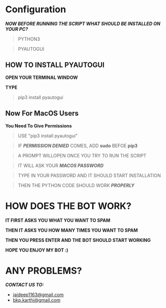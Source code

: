 # Configuration

***NOW BEFORE RUNNING THE SCRIPT WHAT SHOULD BE INSTALLED ON YOUR PC?***

> PYTHON3

>PYAUTOGUI

## HOW TO INSTALL **PYAUTOGUI**

**OPEN YOUR TERMINAL WINDOW**

**TYPE**

> pip3 install pyautogui

## Now For **MacOS** Users

**You Need To Give Permissions**
> USE "pip3 install pyautogui"

> IF ***PERMISSION DENIED*** COMES, ADD **sudo** BEFOE **pip3**

> A PROMPT WILLOPEN ONCE YOU TRY TO RUN THE SCRIPT

> IT WILL ASK YOUR ***MACOS PASSWORD***

> TYPE IN YOUR PASSWORD AND IT SHOULD START INSTALLATION

> THEN THE PYTHON CODE SHOULD WORK ***PROPERLY***


# HOW DOES THE BOT WORK?

**IT FIRST ASKS YOU WHAT YOU WANT TO SPAM**

**THEN IT ASKS YOU HOW MANY TIMES YOU WANT TO SPAM**

**THEN YOU PRESS ENTER AND THE BOT SHOULD START WORKING**

**HOPE YOU ENJOY MY BOT :)**

# ANY PROBLEMS?
***CONTACT US TO:***
- jaideep1163@gmail.com
- bkp.karthi@gmail.com
